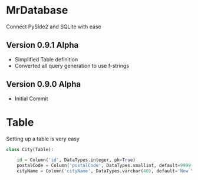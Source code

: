 # MrDatabase
Connect PySide2 and SQLite with ease

## Version 0.9.1 Alpha
- Simplified Table definition
- Converted all query generation to use f-strings

## Version 0.9.0 Alpha
- Initial Commit


# Table

Setting up a table is very easy

```python
class City(Table):

    id = Column('id', DataTypes.integer, pk=True)
    postalCode = Column('postalCode', DataTypes.smallint, default=9999, display_name='Postal Code')
    cityName = Column('cityName', DataTypes.varchar(40), default='New York', display_name='City Name')
```
